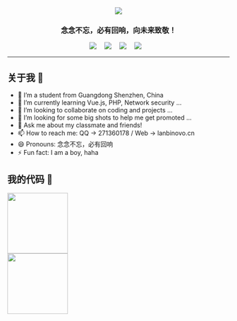 <div align="center">
  <img src="https://cdn.jsdelivr.net/gh/ye-tutu/blog-cdn@main/picture/1650693278000.gif">
</div>
<h3 align="center">念念不忘，必有回响，向未来致敬！</h3>
<div align="center">
  <a href="https://www.lanbinovo.cn/"><img src="https://img.shields.io/badge/Blog-我的博客-blue"></a>&emsp;
  <a href="#"><img src="https://img.shields.io/badge/Twitter-%E6%8E%A8%E7%89%B9-blue"></a>&emsp;
  <a href="https://space.bilibili.com/511022936"><img src="https://img.shields.io/badge/Bilibili-B%E7%AB%99-ff69b4"></a>&emsp;
  <a href="mailto:me@lanbin.top"><img src="https://img.shields.io/badge/Email-邮箱-blue"></a>&emsp;
</div>

<hr>

## 关于我 🐳

- 🔭 I’m a student from Guangdong Shenzhen, China
- 🌱 I’m currently learning Vue.js, PHP, Network security ...
- 👯 I’m looking to collaborate on coding and projects ...
- 🤔 I’m looking for some big shots to help me get promoted ...
- 💬 Ask me about my classmate and friends!
- 📫 How to reach me: QQ -> 271360178 / Web -> lanbinovo.cn
- 😄 Pronouns: 念念不忘，必有回响
- ⚡ Fun fact: I am a boy, haha

## 我的代码 👋
<div align="left"><img height="137px" src="https://github-readme-stats.vercel.app/api?username=lanbinshijie&show_icons=true&icon_color=CE1D2D&text_color=718096&bg_color=ffffff&hide_title=true" /> </div>
<div>
<img align="" height="137px" src="https://github-readme-stats.vercel.app/api/top-langs/?username=lanbinshijie&hide_title=true&hide_border=true&layout=compact&bg_color=ffffff&theme=graywhite&locale=cn" />
</div> 


